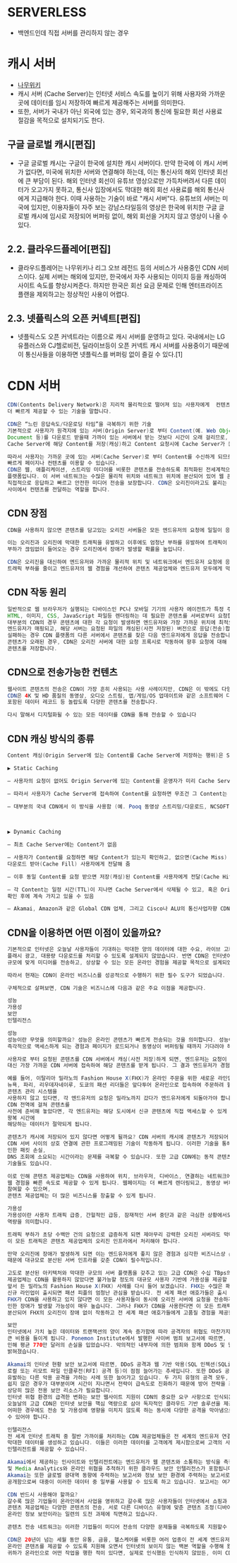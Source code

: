 # SERVERLESS
* 백엔드인데 직접 서버를 관리하지 않는 경우

# 캐시 서버
* [나무위키](https://namu.wiki/w/%EC%BA%90%EC%8B%9C%20%EC%84%9C%EB%B2%84)
* 캐시 서버 (Cache Server)는 인터넷 서비스 속도를 높이기 위해 사용자와 가까운 곳에 데이터를 임시 저장하여 빠르게 제공해주는 서버를 의미한다.
* 또한, 서버가 국내가 아닌 외국에 있는 경우, 외국과의 통신에 필요한 회선 사용료 절감을 목적으로 설치되기도 한다.


## 구글 글로벌 캐시[편집]
* 구글 글로벌 캐시는 구글이 한국에 설치한 캐시 서버이다. 만약 한국에 이 캐시 서버가 없다면, 미국에 위치한 서버와 연결해야 하는데, 이는 통신사의 해외 인터넷 회선에 큰 부담이 된다. 해외 인터넷 회선이 유튜브 영상으로만 가득차버려서 다른 데이터가 오고가지 못하고, 통신사 입장에서도 막대한 해외 회선 사용료를 해외 통신사에게 지급해야 한다. 이때 사용하는 기술이 바로 "캐시 서버"다. 유튜브의 서버는 미국에 있지만, 이용자들이 자주 보는 강남스타일등의 영상은 한국에 위치한 구글 글로벌 캐시에 임시로 저장되어 버퍼링 없이, 해외 회선을 거치지 않고 영상이 나올 수 있다.


## 2.2. 클라우드플레어[편집]
* 클라우드플레어는 나무위키나 리그 오브 레전드 등의 서비스가 사용중인 CDN 서비스이다. 실제 서버는 해외에 있지만, 한국에서 자주 사용되는 이미지 등을 캐싱하여 사이트 속도를 향상시켜준다. 하지만 한국은 회선 요금 문제로 인해 엔터프라이즈 플랜을 제외하고는 정상적인 사용이 어렵다.

## 2.3. 넷플릭스의 오픈 커넥트[편집]
* 넷플릭스도 오픈 커넥트라는 이름으로 캐시 서버를 운영하고 있다. 국내에서는 LG유플러스와 CJ헬로비전, 딜라이브등이 오픈 커넥트 캐시 서버를 사용중이기 때문에 이 통신사들을 이용하면 넷플릭스를 버퍼링 없이 즐길 수 있다.[1]


# CDN 서버
```java
CDN(Contents Delivery Network)은 지리적 물리적으로 떨어져 있는 사용자에게  컨텐츠 제공자의 컨텐츠를 
더 빠르게 제공할 수 있는 기술을 말합니다.

CDN은 “느린 응답속도/다운로딩 타임”을 극복하기 위한 기술
기본적으로 사용자가 원격지에 있는 서버(Origin Server)로 부터 Content(예. Web Object, Video, Music, Image,
Document 등)를 다운로드 받을때 가까이 있는 서버에서 받는 것보다 시간이 오래 걸리므로, 사용자와 가까운 곳에 위치한
Cache Server에 해당 Content를 저장(캐싱)하고 Content 요청시에 Cache Server가 응답을 주는 기술입니다.

따라서 사용자는 가까운 곳에 있는 서버(Cache Server)로 부터 Content를 수신하게 되므로 원격지 서버에서 받는것보다
빠르게 페이지나 컨텐츠를 이용할 수 있습니다.
CDN은 웹, 애플리케이션, 스트리밍 미디어를 비롯한 콘텐츠를 전송하도록 최적화된 전세계적으로 촘촘히 분산된 서버로 이루어진
플랫폼입니다. 이 서버 네트워크는 수많은 물리적 위치와 네트워크 위치에 분산되어 있어 웹 콘텐츠에 대한 엔드유저의 요청에 
직접적으로 응답하고 빠르고 안전한 미디어 전송을 보장합니다. CDN은 오리진이라고도 불리는 콘텐츠 서버와 엔드유저(클라이언트)
사이에서 컨텐츠를 전달하는 역할을 합니다.
```

## CDN 장점
```java
CDN을 사용하지 않으면 콘텐츠를 담고있는 오리진 서버들은 모든 엔드유저의 요청에 일일이 응답해야 합니다.

이는 오리진과 오리진에 막대한 트래픽을 유발하고 이후에도 엄청난 부하를 유발하여 트래픽이 과도하게 증가하거나 
부하가 끊임없이 들어오는 경우 오리진에서 장애가 발생할 확률을 높입니다.

CDN은 오리진을 대신하여 엔드유저와 가까운 물리적 위치 및 네트워크에서 엔드유저 요청에 응답함으로써 콘텐츠 서버의 
트래픽 부하를 줄이고 엔드유저의 웹 경험을 개선하여 콘텐츠 제공업체와 엔드유저 모두에게 막대한 이점을 제공합니다.
```

## CDN 작동 원리
```java
일반적으로 웹 브라우저가 실행되는 디바이스인 PC나 모바일 기기의 사용자 에이전트가 특정 주소에 접근하여 
HTML, 이미지, CSS, JavaScript 파일등 렌더링하는 데 필요한 콘텐츠를 서버로부터 요청합니다.
대부분의 CDN의 경우 콘텐츠에 대한 각 요청이 발생하면 엔드유저와 가장 가까운 위치에 최적으로 배치된 CDN 서버에
엔드유저가 매핑되고, 해당 서버는 요청된 파일의 캐싱된(사전 저장된) 버전으로 응답(전송)합니다. 서버가 파일을 찾는 데
실패하는 경우 CDN 플랫폼의 다른 서버에서 콘텐츠를 찾은 다음 엔드유저에게 응답을 전송합니다. 콘텐츠를 사용할 수 없거나
콘텐츠가 오래된 경우, CDN은 오리진 서버에 대한 요청 프록시로 작동하여 향후 요청에 대해 응답할 수 있도록 페칭된 새로운
콘텐츠를 저장합니다.
```


## CDN으로 전송가능한 컨텐츠
```java
웹사이트 콘텐츠의 전송은 CDN이 가장 흔히 사용되는 사용 사례이지만, CDN은 이 밖에도 다양한 콘텐츠 유형을 전송합니다. 
CDN은 4K 및 HD 품질의 동영상, 오디오 스트림, 앱/게임/OS 업데이트와 같은 소프트웨어 다운로드, 의료 정보와 금융 정보가 
포함된 데이터 레코드 등 놀랍도록 다양한 콘텐츠를 전송합니다.

다시 말해서 디지털화될 수 있는 모든 데이터를 CDN을 통해 전송할 수 있습니다
```

## CDN 캐싱 방식의 종류
```java
Content 캐싱(Origin Server에 있는 Content를 Cache Server에 저장하는 행위)은 Static 혹은 Dynamic하게 이루어 질 수 있습니다.

▶ Static Caching

– 사용자의 요청이 없어도 Origin Server에 있는 Content를 운영자가 미리 Cache Server에 복사함

– 따라서 사용자가 Cache Server에 접속하여 Content를 요청하면 무조건 그 Content는 Cache Server에 있음! (100% Cache Hit)

– 대부분의 국내 CDN에서 이 방식을 사용함 (예. Pooq 동영상 스트리밍/다운로드, NCSOFT 게임파일 다운로드 등)

 

▶ Dynamic Caching

– 최초 Cache Server에는 Content가 없음

– 사용자가 Content를 요청하면 해당 Content가 있는지 확인하고, 없으면(Cache Miss) Origin Server로 부터 
다운로드 받아(Cache Fill) 사용자에게 전달해 줌

– 이후 동일 Content를 요청 받으면 저장(캐싱)된 Content를 사용자에게 전달(Cache Hit)

– 각 Content는 일정 시간(TTL)이 지나면 Cache Server에서 삭제될 수 있고, 혹은 Origin Server를 통해 Content Freshness 
확인 후에 계속 가지고 있을 수 있음

– Akamai, Amazon과 같은 Global CDN 업체, 그리고 Cisco나 ALU의 통신사업자향 CDN 장비 솔루션에서 이 방식을 지원함
```

## CDN을 이용하면 어떤 이점이 있을까요?
```java
기본적으로 인터넷은 오늘날 사용자들이 기대하는 막대한 양의 데이터에 대한 수요, 라이브 고화질 동영상, 
플래시 광고, 대용량 다운로드를 처리할 수 있도록 설계되지 않았습니다. 반면 CDN은 인터넷이 보다 효율적으로 작동하고, 
규모에 맞게 미디어를 전송하고, 상상할 수 있는 모든 온라인 경험을 제공할 목적으로 설계되었습니다.

따라서 현재는 CDN이 온라인 비즈니스를 성공적으로 수행하기 위한 필수 도구가 되었습니다.

구체적으로 살펴보면, CDN 기술은 비즈니스에 다음과 같은 주요 이점을 제공합니다.

성능
가용성
보안
인텔리전스
```

```java
성능
성능이란 무엇을 의미할까요? 성능은 온라인 콘텐츠가 빠르게 전송되는 것을 의미합니다. 성능이란, 클릭했을 때 새로운 콘텐츠에 
즉각적으로 액세스하게 되는 경험과 페이지가 로드되거나 동영상이 버퍼링될 때까지 기다려야 하는 경험의 차이입니다.

사용자로 부터 요청된 콘텐츠를 CDN 서버에서 캐싱(사전 저장)하게 되면, 엔드유저는 요청이 오리진에 직접 도달할 때까지 기다리는 
대신 가장 가까운 CDN 서버에 접속하여 해당 콘텐츠를 받게 됩니다. 그 결과 엔드유저가 경험하는 성능이 크게 향상합니다.

예를 들어, 이탈리아 밀라노의 Fashion House X(FHX)가 온라인 주문을 위한 새로운 라인업을 출시했다고 가정해 보겠습니다. 
뉴욕, 파리, 리우데자네이루, 도쿄의 패션 리더들은 앞다투어 온라인으로 접속하여 주문하려 할 것입니다. 만약 FHX가 클라우드 
콘텐츠 관리 시스템을 
사용하지 않고 있다면, 각 엔드유저의 요청은 밀라노까지 갔다가 엔드유저에게 되돌아가야 합니다. 하지만 FHX가 CDN을 사용 중이고 
CDN 전역에 걸쳐 콘텐츠를
사전에 준비해 놓았다면, 각 엔드유저는 해당 도시에서 신규 콘텐츠에 직접 액세스할 수 있게 되고, 이로 인해 수백, 수천 킬로미터의 
왕복 시간에 
해당하는 데이터가 절약되게 됩니다.

콘텐츠가 캐시에 저장되어 있지 않다면 어떻게 될까요? CDN 서버의 캐시에 콘텐츠가 저장되어 있지 않은 경우에는 해당 CDN과 다른
CDN 서버 사이의 상호 연결에 관한 프로그래밍된 기술이 작동하게 됩니다. 이러한 기술을 통해 여러 ISP 간의 피어링, 네트워크 중단으로
인한 패킷 손실,
DNS 조회에 소요되는 시간이라는 문제를 극복할 수 있습니다. 또한 고급 CDN에는 동적 콘텐츠(캐싱 불가능한 콘텐츠)를 처리하기 위한 다양한 
기술들도 있습니다.

이로 인해 콘텐츠 제공업체는 CDN을 사용하여 위치, 브라우저, 디바이스, 연결하는 네트워크에 관계없이 모든 엔드유저에게 고품질의 
웹 경험을 빠른 속도로 제공할 수 있게 됩니다. 웹페이지는 더 빠르게 렌더링되고, 동영상 버퍼링 시간은 줄어들고, 사용자들은 더 많이
참여할 수 있으며,
콘텐츠 제공업체는 더 많은 비즈니스를 창출할 수 있게 됩니다.

가용성
가용성이란 사용자 트래픽 급증, 간헐적인 급등, 잠재적인 서버 중단과 같은 극심한 상황에서도 엔드유저에게 콘텐츠를 제공할 수 있는 
역량을 의미합니다.

트래픽 부하가 초당 수백만 건의 요청으로 급증하게 되면 제아무리 강력한 오리진 서버라도 막대한 부담이 가게 됩니다. CDN이 없다면 
이 모든 트래픽은 콘텐츠 제공업체의 오리진 인프라에서 처리해야 합니다.

만약 오리진에 장애가 발생하게 되면 이는 엔드유저에게 좋지 않은 경험과 심각한 비즈니스상 손실로 이어집니다. 바로 이러한 이유 
때문에 대규모로 분산된 서버 인프라를 갖춘 CDN이 필수적입니다.

고도로 분산된 아키텍처와 막대한 규모의 서버 플랫폼을 갖추고 있는 고급 CDN은 수십 TBps의 트래픽을 처리할 수 있으며, 콘텐츠 
제공업체는 CDN을 활용하지 않았다면 불가능할 정도의 대규모 사용자 기반에 가용성을 제공할 수 있습니다.
앞서 든 밀라노의 Fashion House X(FHX) 사례를 다시 들어 보겠습니다. FHX는 수많은 패션 애호가들이 사랑하는 브랜드로서, 
신규 라인업이 출시되면 패션 피플의 엄청난 관심을 받습니다. 전 세계 패션 애호가들은 출시 시점에 FHX 웹사이트에 동시 접속합니다. 
FHX가 CDN을 사용하고 있지 않다면 이 모든 사용자들이 동시에 오리진 서버에 요청을 전송하게 되고, 오리진 서버에서는 트래픽 급증으로 
인한 장애가 발생할 가능성이 매우 높습니다. 그러나 FHX가 CDN을 사용한다면 이 모든 트래픽이 수십만 대의 서버로 구성된 CDN 전역으로 
분산되어 FHX의 오리진이 장애 없이 작동하고 전 세계 패션 애호가들에게 고품질 경험을 제공할 수 있게 됩니다.

보안
인터넷에서 가치 높은 데이터와 트랜잭션의 양이 계속 증가함에 따라 공격자의 위협도 마찬가지로 늘어나고 있으며 기업은 그만큼 보안에 
큰 비용을 들이게 됩니다. Ponemon Institute에서 발행한 사이버 범죄 보고서에 따르면, 전세계 기업들은 2015년 한 해 동안 사이버 범죄로 
인해 평균 770만 달러의 손실을 입었습니다. 악의적인 내부자에 의한 범죄와 함께 DDoS 및 웹 기반 공격이 가장 많은 비용을 초래한 것으로 
밝혀졌습니다.

Akamai의 인터넷 현황 보안 보고서에 따르면, DDoS 공격과 웹 기반 악용(SQL 인젝션(SQLi), 크로스 사이트 스크립팅(XSS), 
로컬 또는 리모트 파일 인클루전(RFI) 공격 등)이 점점 늘어가는 추세입니다. 또한 DDoS 공격으로 주의를 돌린 후 더욱 심각한 손실을
유발하는 다른 악용 공격을 가하는 사례 또한 늘어가고 있습니다. 두 가지 유형의 공격 모두, 정상 트래픽에서 악성 트래픽을 구별하기가
쉽지 않은 경우가 대부분이며 시간이 지나면서 전략이 급속도로 진화하기 때문에 방어 전략을 최신 상태로 유지하기 위해서는 
상당히 많은 전용 보안 리소스가 필요합니다.
인터넷 위협 환경의 급격한 변화는 보안 웹사이트 지원이 CDN의 중요한 요구 사항으로 인식되는 결과를 낳았습니다. Akamai와 같은 
오늘날의 고급 CDN은 인터넷 보안을 핵심 역량으로 삼아 독자적인 클라우드 기반 솔루션을 제공하고 있습니다. CDN은 악성 행위자들이
어떠한 경우에도 전송 및 가용성에 영향을 미치지 않도록 하는 동시에 다양한 공격을 막아냄으로써 콘텐츠 제공업체와 사용자들을 보호할
수 있어야 합니다.

인텔리전스
전 세계 인터넷 트래픽 중 절반 가까이를 처리하는 CDN 제공업체들은 전 세계의 엔드유저 연결, 디바이스 유형, 브라우징 경험에 대해 
막대한 데이터를 생성하고 있습니다. 이들은 이러한 데이터를 고객에게 제시함으로써 고객의 사용자 기반에 대한 유용하고 중요한 인사이트와
인텔리전트를 제공할 수 있습니다.

Akamai에서 제공하는 인사이트와 인텔리전트에는 엔드유저가 웹 콘텐츠와 소통하는 방식을 측정하기 위한 RUM(Real-User Monitoring)
및 Media Analytics와 온라인 위협을 추적하기 위한 클라우드 보안 인텔리전스가 포함됩니다.
Akamai는 또한 글로벌 광대역 동향에 주력하는 보고서와 정보 보안 환경에 주력하는 보고서로 구성된 인터넷 현황 보고서 시리즈를 
공개함으로써 대중이 이러한 데이터 중 일부를 사용할 수 있도록 하고 있습니다. 보고서는 여기에서 다운로드하실 수 있습니다.

CDN 반드시 사용해야 할까요?
갈수록 많은 기업들이 온라인에서 사업을 영위하고 갈수록 많은 사용자들이 인터넷에서 쇼핑과 공유를 즐기고 있습니다. 따라서 
콘텐츠 제공업체는 다양한 콘텐츠의 전송, 서로 다른 디바이스 유형에 맞춘 콘텐츠 조정(디바이스 인식), 데이터 및 엔드유저의 
온라인 정보 보안이라는 일련의 도전 과제에 직면하고 있습니다.

콘텐츠 전송 네트워크는 이러한 기업들이 미디어 전송의 다양한 문제들을 극복하도록 지원할수 있도록 고유의 역량을 보유하고 있습니다.

CDN은 20년이 넘는 세월 동안 유통, 금융, 헬스케어를 비롯한 여러 업종이 전 세계 엔드유저에게 빠르고 규모에 맞게 
온라인 콘텐츠를 제공할 수 있도록 지원해 오면서 인터넷의 보이지 않는 백본 역할을 수행해 왔습니다.
귀하가 온라인으로 어떤 작업을 행한 적이 있다면, 실제로 인식했든 인식하지 않았든, 이미 CDN의 이점을 누린 경험이 있으실 것입니다.
```
